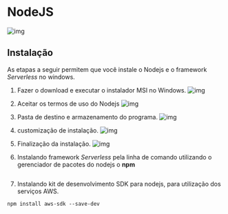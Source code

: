 # NodeJS
![img](./IMG/)

## Instalação

As etapas a seguir permitem que você instale o Nodejs e o framework *Serverless* no windows.

1. Fazer o download e executar o instalador MSI no Windows.
![img](./IMG/)

2. Aceitar os termos de uso do Nodejs
![img](./IMG/)

3. Pasta de destino e armazenamento do programa.
![img](./IMG/)

4. customização de instalação.
![img](./IMG/)

5. Finalização da instalação.
![img](./IMG/)

6. Instalando framework *Serverless* pela linha de comando utilizando o gerenciador de pacotes do nodejs o **npm** 

```npm install serverless -g
```

7. Instalando kit de desenvolvimento SDK para nodejs, para utilização dos serviços AWS.

```
npm install aws-sdk --save-dev

```
